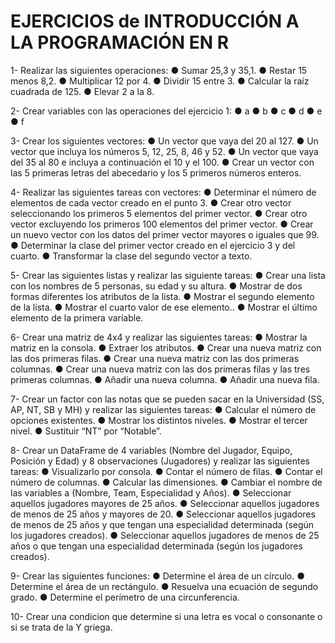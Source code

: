 # EJERCICIOS de INTRODUCCIÓN A LA PROGRAMACIÓN EN R

1- Realizar las siguientes operaciones:
● Sumar 25,3 y 35,1.
● Restar 15 menos 8,2.
● Multiplicar 12 por 4.
● Dividir 15 entre 3.
● Calcular la raíz cuadrada de 125.
● Elevar 2 a la 8.

2- Crear variables con las operaciones del ejercicio 1:
● a
● b
● c
● d
● e
● f

3- Crear los siguientes vectores:
● Un vector que vaya del 20 al 127.
● Un vector que incluya los números 5, 12, 25, 8, 46 y 52.
● Un vector que vaya del 35 al 80 e incluya a continuación el 10 y el 100.
● Crear un vector con las 5 primeras letras del abecedario y los 5 primeros números
enteros.

4- Realizar las siguientes tareas con vectores:
● Determinar el número de elementos de cada vector creado en el punto 3.
● Crear otro vector seleccionando los primeros 5 elementos del primer vector.
● Crear otro vector excluyendo los primeros 100 elementos del primer vector.
● Crear un nuevo vector con los datos del primer vector mayores o iguales que 99.
● Determinar la clase del primer vector creado en el ejercicio 3 y del cuarto.
● Transformar la clase del segundo vector a texto.

5- Crear las siguientes listas y realizar las siguiente tareas:
● Crear una lista con los nombres de 5 personas, su edad y su altura.
● Mostrar de dos formas diferentes los atributos de la lista.
● Mostrar el segundo elemento de la lista.
● Mostrar el cuarto valor de ese elemento..
● Mostrar el último elemento de la primera variable.

6- Crear una matriz de 4x4 y realizar las siguientes tareas:
● Mostrar la matriz en la consola.
● Extraer los atributos.
● Crear una nueva matriz con las dos primeras filas.
● Crear una nueva matriz con las dos primeras columnas.
● Crear una nueva matriz con las dos primeras filas y las tres primeras columnas.
● Añadir una nueva columna.
● Añadir una nueva fila.

7- Crear un factor con las notas que se pueden sacar en la Universidad (SS, AP, NT, SB y
MH) y realizar las siguientes tareas:
● Calcular el número de opciones existentes.
● Mostrar los distintos niveles.
● Mostrar el tercer nivel.
● Sustituir “NT” por “Notable”.

8- Crear un DataFrame de 4 variables (Nombre del Jugador, Equipo, Posición y Edad) y 8
observaciones (Jugadores) y realizar las siguientes tareas:
● Visualizarlo por consola.
● Contar el número de filas.
● Contar el número de columnas.
● Calcular las dimensiones.
● Cambiar el nombre de las variables a (Nombre, Team, Especialidad y Años).
● Seleccionar aquellos jugadores mayores de 25 años.
● Seleccionar aquellos jugadores de menos de 25 años y mayores de 20.
● Seleccionar aquellos jugadores de menos de 25 años y que tengan una especialidad
determinada (según los jugadores creados).
● Seleccionar aquellos jugadores de menos de 25 años o que tengan una especialidad
determinada (según los jugadores creados).

9- Crear las siguientes funciones:
● Determine el área de un círculo.
● Determine el área de un rectángulo.
● Resuelva una ecuación de segundo grado.
● Determine el perímetro de una circunferencia.

10- Crear una condicion que determine si una letra es vocal o consonante o si se trata de la
Y griega.
